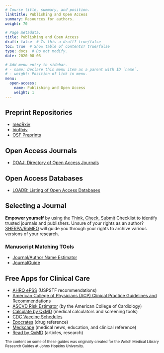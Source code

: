 ```yaml
---
# Course title, summary, and position.
linktitle: Publishing and Open Access
summary: Resources for authors.
weight: 70

# Page metadata.
title: Publishing and Open Access
draft: false  # Is this a draft? true/false
toc: true  # Show table of contents? true/false
type: docs  # Do not modify.
date: 2020-08-03

# Add menu entry to sidebar.
# - name: Declare this menu item as a parent with ID `name`.
# - weight: Position of link in menu.
menu:
  open-access:
    name: Publishing and Open Access
    weight: 1
---
```



## Preprint Repositories

* [medRxiv](https://www.medrxiv.org/)
* [bioRxiv](https://www.biorxiv.org/)
* [OSF Preprints](https://osf.io/preprints/)

## Open Access Journals

* [DOAJ: Directory of Open Access Journals](https://doaj.org/)

## Open Access Databases

* [LOADB: Listing of Open Access Databases](http://www.loadb.org/)



## Selecting a Journal

**Empower yourself** by using the [Think, Check, Submit](https://thinkchecksubmit.org/) Checklist to identify trusted journals and publishers. Unsure of your rights as an author? [SHERPA/RoMEO](http://www.sherpa.ac.uk/romeo/search.php) will guide you through your rights to archive various versions of your research.

### Manuscript Matching TOols

* [Journal/Author Name Estimator](http://jane.biosemantics.org/)
* [JournalGuide](https://www.journalguide.com/)


## Free Apps for Clinical Care


* [AHRQ ePSS](https://epss.ahrq.gov/) (USPSTF recommendations)
* [American College of Physicians (ACP) Clinical Practice Guidelines and Recommendations](https://www.acponline.org/clinical-information/guidelines)
* [ASCVD Risk Estimator](http://tools.acc.org/ASCVD-Risk-Estimator-Plus/) (by the American College of Cardiology)
* [Calculate by QxMD](https://qxmd.com/calculate-by-qxmd) (medical calculators and screening tools)
* [CDC Vaccine Schedules](https://www.cdc.gov/vaccines/schedules/index.html)
* [Epocrates](http://www.epocrates.com/) (drug reference)
* [Medscape](https://www.medscape.com/) (medical news, education, and clinical reference)
* [Read by QxMD](https://qxmd.com/read-by-qxmd) (articles, research)




<sub>The content on some of these guides was originally created for the Welch Medical Library Research Guides at Johns Hopkins University.</sub>